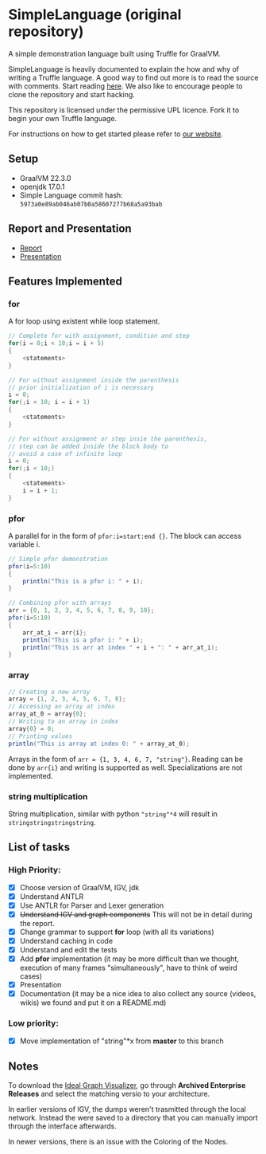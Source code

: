 # SimpleLanguage (original repository)

A simple demonstration language built using Truffle for GraalVM.

SimpleLanguage is heavily documented to explain the how and why of writing a
Truffle language. A good way to find out more is to read the source with
comments. Start reading [here](https://github.com/graalvm/simplelanguage/blob/master/language/src/main/java/com/oracle/truffle/sl/SLLanguage.java).
We also like to encourage people to clone the repository and start hacking.

This repository is licensed under the permissive UPL licence. Fork it to begin
your own Truffle language.

For instructions on how to get started please refer to [our website](http://www.graalvm.org/docs/graalvm-as-a-platform/implement-language/).

## Setup

* GraalVM 22.3.0
* openjdk 17.0.1
* Simple Language commit hash: ``5973a0e89ab046ab07b0a58607277b68a5a93bab``

## Report and Presentation

- [Report](https://www.overleaf.com/read/jhmbtccksphy)
- [Presentation](https://docs.google.com/presentation/d/180SOOgU7AM3QzzeV-GJFUiRrVMYZ3TZ0hQXyZMIWFXI/edit?usp=sharing)

## Features Implemented

### for

A for loop using existent while loop statement.
```java
// Complete for with assignment, condition and step
for(i = 0;i < 10;i = i + 5)
{
    <statements>
}

// For without assignment inside the parenthesis
// prior initialization of i is necessary
i = 0;
for(;i < 10; i = i + 1)
{
    <statements>
}

// For without assignment or step insie the parenthesis,  
// step can be added inside the block body to 
// avoid a case of infinite loop
i = 0;
for(;i < 10;)
{
    <statements>
    i = i + 1;
}
```

### pfor

A parallel for in the form of ```pfor:i=start:end {}```. The block can access variable i.

```java
// Simple pfor demonstration
pfor(i=5:10)
{
    println("This is a pfor i: " + i);
}

// Combining pfor with arrays 
arr = {0, 1, 2, 3, 4, 5, 6, 7, 8, 9, 10};
pfor(i=5:10)
{
    arr_at_i = arr{i};
    println("This is a pfor i: " + i);
    println("This is arr at index " + i + ": " + arr_at_i);
}
```
### array

```java
// Creating a new array
array = {1, 2, 3, 4, 5, 6, 7, 8};
// Accessing an array at index
array_at_0 = array{0};
// Writing to an array in index 
array{0} = 0;
// Printing values
println("This is array at index 0: " + array_at_0);
```

Arrays in the form of ``arr = {1, 3, 4, 6, 7, "string"}``. Reading can be done by ``arr{i}`` and writing is supported as well. Specializations are not implemented.

### string multiplication

String multiplication, similar with python ``"string"*4`` will result in ``stringstringstringstring``.

## List of tasks

### High Priority:

* [X] Choose version of GraalVM, IGV, jdk
* [X] Understand ANTLR
* [X] Use ANTLR for Parser and Lexer generation
* [X] ~~Understand IGV and graph components~~ This will not be in detail during the report.
* [X] Change grammar to support **for** loop (with all its variations)
* [X] Understand caching in code
* [X] Understand and edit the tests
* [X] Add **pfor** implementation (it may be more difficult than we thought, execution of many frames "simultaneously", have to think of weird cases)
* [X] Presentation
* [X] Documentation (it may be a nice idea to also collect any source (videos, wikis) we found and put it on a README.md)

### Low priority:

* [X] Move implementation of "string"*x from **master** to this branch

## Notes

To download the [Ideal Graph Visualizer](https://www.graalvm.org/latest/tools/igv/), go through **Archived Enterprise Releases** and select the matching versio to your architecture.

In earlier versions of IGV, the dumps weren't trasmitted through the local network. Instead the were saved to a directory that you can manually import through the interface afterwards.

In newer versions, there is an issue with the Coloring of the Nodes.
